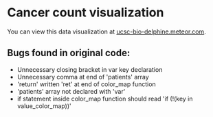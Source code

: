 # Cancer count visualization

You can view this data visualization at [ucsc-bio-delphine.meteor.com](http://ucsc-bio-delphine.meteor.com).

## Bugs found in original code:

* Unnecessary closing bracket in var key declaration
* Unnecessary comma at end of 'patients' array
* 'return' written 'ret' at end of color_map function
* 'patients' array not declared with 'var'
* if statement inside color_map function should read 'if (!(key in value_color_map))'